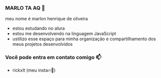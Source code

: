 ### MARLO TA AQ 🥷

meu nome é marlon henrique de oliveira 

- estou estudando no alura 
- estou me desenvolvendo na linguagem JavaScript
- ustilizo esse espaço para minha organização e compartilhamento dos meus projetos desenvolvidos

### Você pode entra em contato comigo 📫

- rickxlt (meu insta🔥🥷)
